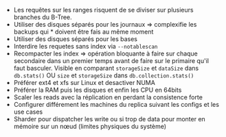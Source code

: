* Les requêtes sur les ranges risquent de se diviser sur plusieurs branches du B-Tree.
* Utiliser des disques séparés pour les journaux => complexifie les backups qui * doivent être fais au même moment
* Utiliser des disques séparés pour les bases
* Interdire les requetes sans index via `--notablescan`
* Recompacter les index => opération bloquante à faire sur chaque secondaire dans un premier temps avant de faire sur le primaire qu'il faut basculer. Visible en comparant `storageSize` et `dataSize` dans `db.stats()` OU `size` et `storageSize` dans `db.collection.stats()`
* Préférer ext4 et xfs sur Linux et desactiver NUMA
* Préférer la RAM puis les disques et enfin les CPU en 64bits
* Scaler les reads avec la réplication en perdant la consistence forte
* Configurer différement les machines du replica suivant les configs et les use cases
* Sharder pour dispatcher les write ou si trop de data pour monter en mémoire sur un nœud (limites physiques du système)

